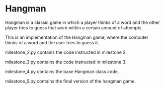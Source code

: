 # Hangman
Hangman is a classic game in which a player thinks of a word and the other player tries to guess that word within a certain amount of attempts.

This is an implementation of the Hangman game, where the computer thinks of a word and the user tries to guess it. 



milestone_2.py contains the code instructed in milestone 2.

milestone_3.py contains the code instructed in milestone 3.

milestone_4.py contains the base Hangman class code.

milestone_5.py contains the final version of the hangman game.